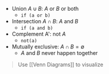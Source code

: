 - Union $A\cup B$: *A* or *B* or both
	- `if (a or b)`
- Intersection $A \cap B$: *A* and *B*
	- `if (a and b)`
- Complement A': not *A*
	- `not(a)`
- Mutually exclusive: $A \cap B = \emptyset$
	- *A* and *B* never happen together

> Use [[Venn Diagrams]] to visualize